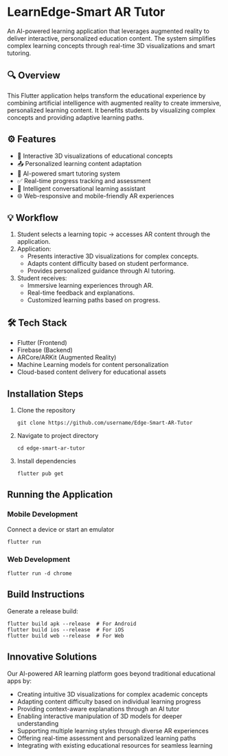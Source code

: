 # LearnEdge-Smart AR Tutor

An AI-powered learning application that leverages augmented reality to deliver interactive, personalized education content. The system simplifies complex learning concepts through real-time 3D visualizations and smart tutoring.


## 🔍 Overview

This Flutter application helps transform the educational experience by combining artificial intelligence with augmented reality to create immersive, personalized learning content. It benefits students by visualizing complex concepts and providing adaptive learning paths.

## ⚙️ Features

- 📝 Interactive 3D visualizations of educational concepts
- 📤 Personalized learning content adaptation
- 🤖 AI-powered smart tutoring system
- ✅ Real-time progress tracking and assessment
- 💬 Intelligent conversational learning assistant
- 🌐 Web-responsive and mobile-friendly AR experiences

## 💡 Workflow

1. Student selects a learning topic → accesses AR content through the application.
2. Application:
   - Presents interactive 3D visualizations for complex concepts.
   - Adapts content difficulty based on student performance.
   - Provides personalized guidance through AI tutoring.
3. Student receives:
   - Immersive learning experiences through AR.
   - Real-time feedback and explanations.
   - Customized learning paths based on progress.

## 🛠️ Tech Stack

- Flutter (Frontend)
- Firebase (Backend)
- ARCore/ARKit (Augmented Reality)
- Machine Learning models for content personalization
- Cloud-based content delivery for educational assets

## Installation Steps

1. Clone the repository

   ```
   git clone https://github.com/username/Edge-Smart-AR-Tutor
   ```

2. Navigate to project directory

   ```
   cd edge-smart-ar-tutor
   ```

3. Install dependencies
   ```
   flutter pub get
   ```

## Running the Application

### Mobile Development

Connect a device or start an emulator

```
flutter run
```

### Web Development

```
flutter run -d chrome
```

## Build Instructions

Generate a release build:

```
flutter build apk --release  # For Android
flutter build ios --release  # For iOS
flutter build web --release  # For Web
```


## Innovative Solutions

Our AI-powered AR learning platform goes beyond traditional educational apps by:

- Creating intuitive 3D visualizations for complex academic concepts
- Adapting content difficulty based on individual learning progress
- Providing context-aware explanations through an AI tutor
- Enabling interactive manipulation of 3D models for deeper understanding
- Supporting multiple learning styles through diverse AR experiences
- Offering real-time assessment and personalized learning paths
- Integrating with existing educational resources for seamless learning